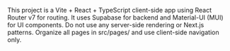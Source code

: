 <!-- Use this file to provide workspace-specific custom instructions to Copilot. For more details, visit https://code.visualstudio.com/docs/copilot/copilot-customization#_use-a-githubcopilotinstructionsmd-file -->

This project is a Vite + React + TypeScript client-side app using React Router v7 for routing. It uses Supabase for backend and Material-UI (MUI) for UI components. Do not use any server-side rendering or Next.js patterns. Organize all pages in src/pages/ and use client-side navigation only.